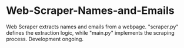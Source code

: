 # Web-Scraper-Names-and-Emails
Web Scraper extracts names and emails from a webpage. "scraper.py" defines the extraction logic, while "main.py" implements the scraping process. Development ongoing.
